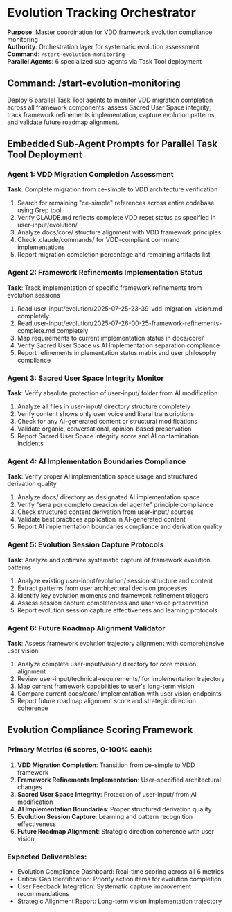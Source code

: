 # Evolution Tracking Orchestrator

**Purpose**: Master coordination for VDD framework evolution compliance monitoring  
**Authority**: Orchestration layer for systematic evolution assessment  
**Command**: `/start-evolution-monitoring`  
**Parallel Agents**: 6 specialized sub-agents via Task Tool deployment

## Command: /start-evolution-monitoring

Deploy 6 parallel Task Tool agents to monitor VDD migration completion across all framework components, assess Sacred User Space integrity, track framework refinements implementation, capture evolution patterns, and validate future roadmap alignment.

## Embedded Sub-Agent Prompts for Parallel Task Tool Deployment

### Agent 1: VDD Migration Completion Assessment
**Task**: Complete migration from ce-simple to VDD architecture verification
1. Search for remaining "ce-simple" references across entire codebase using Grep tool
2. Verify CLAUDE.md reflects complete VDD reset status as specified in user-input/evolution/
3. Analyze docs/core/ structure alignment with VDD framework principles
4. Check .claude/commands/ for VDD-compliant command implementations
5. Report migration completion percentage and remaining artifacts list

### Agent 2: Framework Refinements Implementation Status
**Task**: Track implementation of specific framework refinements from evolution sessions
1. Read user-input/evolution/2025-07-25-23-39-vdd-migration-vision.md completely
2. Read user-input/evolution/2025-07-26-00-25-framework-refinements-complete.md completely
3. Map requirements to current implementation status in docs/core/
4. Verify Sacred User Space vs AI Implementation separation compliance
5. Report refinements implementation status matrix and user philosophy compliance

### Agent 3: Sacred User Space Integrity Monitor
**Task**: Verify absolute protection of user-input/ folder from AI modification
1. Analyze all files in user-input/ directory structure completely
2. Verify content shows only user voice and literal transcriptions
3. Check for any AI-generated content or structural modifications
4. Validate organic, conversational, opinion-based preservation
5. Report Sacred User Space integrity score and AI contamination incidents

### Agent 4: AI Implementation Boundaries Compliance
**Task**: Verify proper AI implementation space usage and structured derivation quality
1. Analyze docs/ directory as designated AI implementation space
2. Verify "sera por completo creacion del agente" principle compliance
3. Check structured content derivation from user-input/ sources
4. Validate best practices application in AI-generated content
5. Report AI implementation boundaries compliance and derivation quality

### Agent 5: Evolution Session Capture Protocols
**Task**: Analyze and optimize systematic capture of framework evolution patterns
1. Analyze existing user-input/evolution/ session structure and content
2. Extract patterns from user architectural decision processes
3. Identify key evolution moments and framework refinement triggers
4. Assess session capture completeness and user voice preservation
5. Report evolution session capture effectiveness and learning protocols

### Agent 6: Future Roadmap Alignment Validator
**Task**: Assess framework evolution trajectory alignment with comprehensive user vision
1. Analyze complete user-input/vision/ directory for core mission alignment
2. Review user-input/technical-requirements/ for implementation trajectory
3. Map current framework capabilities to user's long-term vision
4. Compare current docs/core/ implementation with user vision endpoints
5. Report future roadmap alignment score and strategic direction coherence

## Evolution Compliance Scoring Framework

### Primary Metrics (6 scores, 0-100% each):
1. **VDD Migration Completion**: Transition from ce-simple to VDD framework
2. **Framework Refinements Implementation**: User-specified architectural changes
3. **Sacred User Space Integrity**: Protection of user-input/ from AI modification
4. **AI Implementation Boundaries**: Proper structured derivation quality
5. **Evolution Session Capture**: Learning and pattern recognition effectiveness
6. **Future Roadmap Alignment**: Strategic direction coherence with user vision

### Expected Deliverables:
- Evolution Compliance Dashboard: Real-time scoring across all 6 metrics
- Critical Gap Identification: Priority action items for evolution completion
- User Feedback Integration: Systematic capture improvement recommendations
- Strategic Alignment Report: Long-term vision implementation trajectory